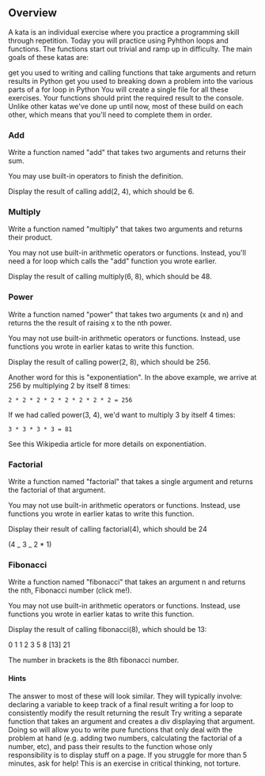 ## Overview

A kata is an individual exercise where you practice a programming skill through repetition. Today you will practice using Pyhthon loops and functions. The functions start out trivial and ramp up in difficulty. The main goals of these katas are:

get you used to writing and calling functions that take arguments and return results in Python
get you used to breaking down a problem into the various parts of a for loop in Python
You will create a single file for all these exercises. Your functions should print the required result to the console. Unlike other katas we've done up until now, most of these build on each other, which means that you'll need to complete them in order.

### Add

Write a function named "add" that takes two arguments and returns their sum.

You may use built-in operators to finish the definition.

Display the result of calling add(2, 4), which should be 6.

### Multiply

Write a function named "multiply" that takes two arguments and returns their product.

You may not use built-in arithmetic operators or functions. Instead, you'll need a for loop which calls the "add" function you wrote earlier.

Display the result of calling multiply(6, 8), which should be 48.

### Power

Write a function named "power" that takes two arguments (x and n) and returns the the result of raising x to the nth power.

You may not use built-in arithmetic operators or functions. Instead, use functions you wrote in earlier katas to write this function.

Display the result of calling power(2, 8), which should be 256.

Another word for this is "exponentiation". In the above example, we arrive at 256 by multiplying 2 by itself 8 times:

    2 * 2 * 2 * 2 * 2 * 2 * 2 * 2 = 256

If we had called power(3, 4), we'd want to multiply 3 by itself 4 times:

    3 * 3 * 3 * 3 = 81

See this Wikipedia article for more details on exponentiation.

### Factorial

Write a function named "factorial" that takes a single argument and returns the factorial of that argument.

You may not use built-in arithmetic operators or functions. Instead, use functions you wrote in earlier katas to write this function.

Display their result of calling factorial(4), which should be 24

(4 _ 3 _ 2 \* 1)

### Fibonacci

Write a function named "fibonacci" that takes an argument n and returns the nth, Fibonacci number (click me!).

You may not use built-in arithmetic operators or functions. Instead, use functions you wrote in earlier katas to write this function.

Display the result of calling fibonacci(8), which should be 13:

0 1 1 2 3 5 8 [13] 21

The number in brackets is the 8th fibonacci number.

#### Hints

The answer to most of these will look similar. They will typically involve:
declaring a variable to keep track of a final result
writing a for loop to consistently modify the result
returning the result
Try writing a separate function that takes an argument and creates a div displaying that argument. Doing so will allow you to write pure functions that only deal with the problem at hand (e.g. adding two numbers, calculating the factorial of a number, etc), and pass their results to the function whose only responsibility is to display stuff on a page.
If you struggle for more than 5 minutes, ask for help! This is an exercise in critical thinking, not torture.
